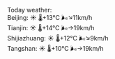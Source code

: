 Today weather:  
Beijing: ☀️   🌡️+13°C 🌬️↘11km/h  
Tianjin: ☀️   🌡️+14°C 🌬️→19km/h  
Shijiazhuang: ☀️   🌡️+12°C 🌬️↘9km/h  
Tangshan: ☀️   🌡️+10°C 🌬️→19km/h  
